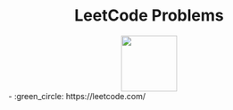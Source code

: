 <div align="center">
<h1>LeetCode Problems</h1>
<img height="100" src="https://leetcode.com/static/images/LeetCode_Sharing.png" />
</div>
- :green_circle: https://leetcode.com/
